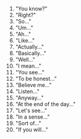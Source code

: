 
1. "You know?"
2. "Right?"
3. "So..."
4. "Um..."
5. "Ah..."
6. "Like..."
7. "Actually..."
8. "Basically..."
9. "Well..."
10. "I mean..."
11. "You see..."
12. "To be honest..."
13. "Believe me..."
14. "Listen..."
15. "Anyway..."
16. "At the end of the day..."
17. "Let's see..."
18. "In a sense..."
19. "Sort of..."
20. "If you will..."